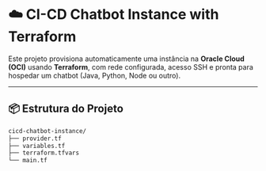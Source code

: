 # ☁️ CI-CD Chatbot Instance with Terraform

Este projeto provisiona automaticamente uma instância na **Oracle Cloud (OCI)** usando **Terraform**, com rede configurada, acesso SSH e pronta para hospedar um chatbot (Java, Python, Node ou outro).

---
## 📦 Estrutura do Projeto

```bash
cicd-chatbot-instance/
├── provider.tf
├── variables.tf
├── terraform.tfvars
└── main.tf
